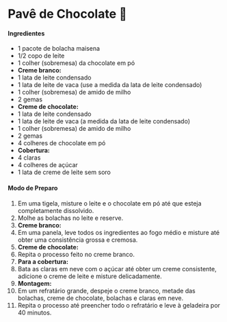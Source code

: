 # Pavê de Chocolate :chocolate_bar:

#### Ingredientes

- 1 pacote de bolacha maisena
- 1/2 copo de leite
- 1 colher (sobremesa) da chocolate em pó
- **Creme branco:**
- 1 lata de leite condensado
- 1 lata de leite de vaca (use a medida da lata de leite condensado)
- 1 colher (sobremesa) de amido de milho
- 2 gemas
- **Creme de chocolate:**
- 1 lata de leite condensado
- 1 lata de leite de vaca (a medida da lata de leite condensado)
- 1 colher (sobremesa) de amido de milho
- 2 gemas
- 4 colheres de chocolate em pó
- **Cobertura:**
- 4 claras
- 4 colheres de açúcar
- 1 lata de creme de leite sem soro

#### Modo de Preparo

1. Em uma tigela, misture o leite e o chocolate em pó até que esteja completamente dissolvido.
2. Molhe as bolachas no leite e reserve.
3. **Creme branco:**
4. Em uma panela, leve todos os ingredientes ao fogo médio e misture até obter uma consistência grossa e cremosa.
5. **Creme de chocolate:**
6. Repita o processo feito no creme branco.
7. **Para a cobertura:**
8. Bata as claras em neve com o açúcar até obter um creme consistente, adicione o creme de leite e misture delicadamente.
9. **Montagem:**
10. Em um refratário grande, despeje o creme branco, metade das bolachas, creme de chocolate, bolachas e claras em neve.
11. Repita o processo até preencher todo o refratário e leve à geladeira por 40 minutos.
